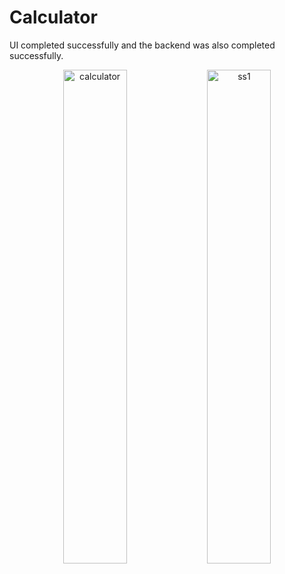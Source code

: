 # Calculator

UI completed successfully and the backend was also completed successfully.

<p align="center">
  <img src="https://github.com/KhanMubashshirAzeem/Calculator/assets/123080070/edc4029c-862d-408d-845b-05f8c1ea1e9c" alt="calculator" width="45%">
  <img src="https://github.com/KhanMubashshirAzeem/Calculator/assets/123080070/d1b928e4-3d01-45d2-b8b6-f60927fc0953" alt="ss1" width="45%">
</p>
